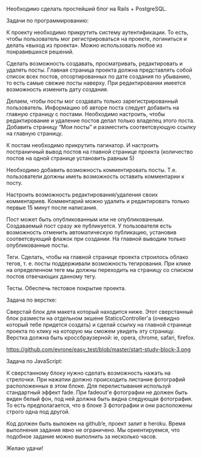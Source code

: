 Необходимо сделать простейший блог на Rails + PostgreSQL.

Задачи по программированию:

К проекту необходимо прикрутить систему аутентификации. То есть, чтобы пользователь мог регистрироваться на проекте, логиниться и делать «выход из проекта». Можно использовать любое из понравившихся решений.

Сделать возможность создавать, просматривать, редактировать и удалять посты. Главная страница проекта должна представлять собой список всех постов, отсортированных по дате создания по убыванию, то есть самые свежие посты наверху. При редактировании имеется возможность изменить дату создания.

Делаем, чтобы посты мог создавать только зарегистрированный пользователь. Информацию об авторе поста следует добавить на главную страницу с постами. Необходимо настроить, чтобы редактирование и удаление постов делал только владелец этого поста. Добавить страницу “Мои посты” и разместить соответсвующую ссылку на главную страницу.

К постам необходимо прикрутить пагинатор. И настроить постраничный вывод постов на главной странице проекта (количест­во постов на одной странице установить равным 5)

Необходимо добавить возможность комментировать посты. Т.е. пользователи должны иметь возможность оставить комментарии к посту.

Настроить возможность редактирования/удаления своих комментариев. Комментарий можно удалить и редактировать только первые 15 минут после написания.

Пост может быть опубликованным или не опубликованным. Создаваемый пост сразу же публикуется. У пользователя есть возможность отменить автоматическую публикацию, установив соответсвующий флажок при создании. На главной выводим только опубликованные посты.

Теги. Сделать, чтобы на главной странице проекта строилось облако тегов, т. е. посты поддерживали возможность тегирования. При клике на определенном теге мы должны переходить на страницу со списком постов отвечающих данному тегу.

Тесты. Обеспечь тестовое покрытие проекта.

Задача по верстке:

Сверстай блок для макета который находится ниже. Этот сверстанный блок размести на отдельном экшене StaticsController'а (очевидно который тебе придется создать) и сделай ссылку на главной странице проекта по клику на которую мы сможем увидеть эту страницу. Верстка должна быть кроссбраузерной: ie, opera, chrome, safari, firefox.

https://github.com/evrone/easy_test/blob/master/start-study-block-3.png

Задача по JavaScript:

К сверстанному блоку нужно сделать возможность нажать на стрелочки. При нажатии должно происходить листание фотографий расположенных в этом блоке. Для перелистывания используй стандартный эффект fade. При fadeout'е фотографии не должен быть виден белый фон, под ней должна быть видна следующая фотография. То есть предполагается, что в блоке 3 фотографии и они расположены строго одна под другой.

Код должен быть выложен на github’e, проект залит в heroku. Время выполнения задания явно не ограничено. Мы ориентируемся, что подобное задание можно выполнить за несколько часов.

Желаю удачи!